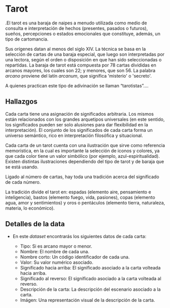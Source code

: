 # Tarot

.El tarot es una baraja de naipes a menudo utilizada como medio de consulta e
interpretación de hechos (presentes, pasados o futuros), sueños, percepciones o
estados emocionales que constituye, además, un tipo de cartomancia.

Sus orígenes datan al menos del siglo XIV. La técnica se basa en la selección
de cartas de una baraja especial, que luego son interpretadas por una lectora,
según el orden o disposición en que han sido seleccionadas o repartidas. La
baraja de tarot está compuesta por 78 cartas divididas en arcanos mayores, los
cuales son 22; y menores, que son 56. La palabra _arcano_ proviene del latín
_arcanum_, que significa 'misterio' o 'secreto'.

A quienes practican este tipo de adivinación se llaman “tarotistas”....

## Hallazgos

Cada carta tiene una asignación de significados arbitraria. Los mismos están
relacionados con los grandes arquetipos universales (en este sentido, los
significados pueden ser solo alusiones para dar flexibilidad en la
interpretación). El conjunto de los significados de cada carta forma un
universo semántico, rico en interpretación filosófica y situacional.

Cada carta de un tarot cuenta con una ilustración que sirve como referencia
memorística, en la cual es importante la selección de iconos y colores, ya que
cada color tiene un valor simbólico (por ejemplo, azul-espiritualidad).
Existen distintas ilustraciones dependiendo del tipo de tarot y de baraja que
se está usando.

Ligado al número de cartas, hay toda una tradición acerca del significado
de cada número.

La tradición divide el tarot en: espadas (elemento aire, pensamiento e
inteligencia), bastos (elemento fuego, vida, pasiones), copas (elemento agua,
amor y sentimientos) y oros o pentáculos (elemento tierra, naturaleza, materia,
lo económico).

## Detalles de la data

* En este _dataset_ encontrarás los siguientes datos de cada carta:

  - Tipo: Si es arcano mayor o menor.
  - Nombre: El nombre de cada una.
  - Nombre corto: Un código identificador de cada una.
  - Valor: Su valor numérico asociado.
  - Significado hacia arriba: El significado asociado a la carta volteada
    hacia arriba.
  - Significado al reverso: El significado asociado a la carta volteada al reverso.
  - Descripción de la carta: La descripción del escenario asociado a la carta.
  - Imágen: Una representación visual de la descripción de la carta.
  
